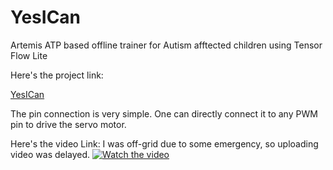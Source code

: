 # YesICan
Artemis ATP based offline trainer for Autism afftected children using Tensor Flow Lite


Here's the project link:

[YesICan](https://www.hackster.io/vishwasnavada/yes-i-can-yic-3411ae)

The pin connection is very simple. One can directly connect it to any PWM pin to drive the servo motor. 

Here's the video Link:
I was off-grid due to some emergency, so uploading video was delayed. 
[![Watch the video](https://img.youtube.com/vi/B-dkS9U7A28/maxresdefault.jpg)](https://youtu.be/B-dkS9U7A28)

